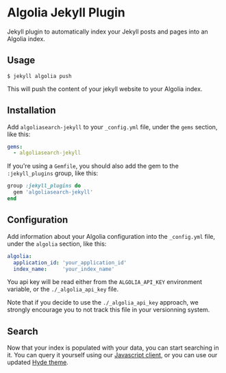 # Algolia Jekyll Plugin

Jekyll plugin to automatically index your Jekyll posts and pages into an
Algolia index.

## Usage

```shell
$ jekyll algolia push
```

This will push the content of your jekyll website to your Algolia index.

## Installation

Add `algoliasearch-jekyll` to your `_config.yml` file, under the `gems` section,
like this:

```yaml
gems:
  - algoliasearch-jekyll
```

If you're using a `Gemfile`, you should also add the gem to the
`:jekyll_plugins` group, like this:

```ruby
group :jekyll_plugins do
  gem 'algoliasearch-jekyll'
end
```

## Configuration

Add information about your Algolia configuration into the `_config.yml` file,
under the `algolia` section, like this:

```yaml
algolia:
  application_id: 'your_application_id'
  index_name:     'your_index_name'
```

You api key will be read either from the `ALGOLIA_API_KEY` environment variable,
or the `./_algolia_api_key` file.

Note that if you decide to use the `./_algolia_api_key` approach, we strongly
encourage you to not track this file in your versionning system.

## Search

Now that your index is populated with your data, you can start searching in it.
You can query it yourself using our [Javascript client][1], or you can use
our updated [Hyde theme][2].


[1]: https://www.algolia.com/doc/javascript
[2]: https://github.com/algolia/algoliasearch-jekyll-hyde
